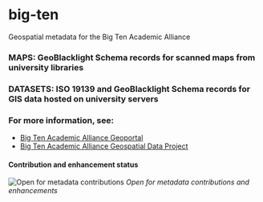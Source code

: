 # big-ten
Geospatial metadata for the Big Ten Academic Alliance

### MAPS: GeoBlacklight Schema records for scanned maps from university libraries
### DATASETS: ISO 19139 and GeoBlacklight Schema records for GIS data hosted on university servers

### For more information, see:
- [Big Ten Academic Alliance Geoportal](https://geo.btaa.org)
- [Big Ten Academic Alliance Geospatial Data Project](https://z.umn.edu/btaagdp)

#### Contribution and enhancement status

![Open for metadata contributions](https://upload.wikimedia.org/wikipedia/commons/archive/0/0e/20170421060213%21Location_dot_green.svg) *Open for metadata contributions and enhancements*